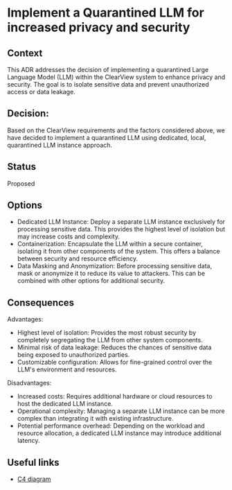 # Implement a Quarantined LLM for increased privacy and security

## Context
This ADR addresses the decision of implementing a quarantined Large Language Model (LLM) within the ClearView system to enhance privacy and security. The goal is to isolate sensitive data and prevent unauthorized access or data leakage.

## Decision: 
Based on the ClearView requirements and the factors considered above, we have decided to implement a quarantined LLM using dedicated, local, quarantined LLM instance approach.

## Status
Proposed

## Options
* Dedicated LLM Instance: Deploy a separate LLM instance exclusively for processing sensitive data. This provides the highest level of isolation but may increase costs and complexity.
* Containerization: Encapsulate the LLM within a secure container, isolating it from other components of the system. This offers a balance between security and resource efficiency.
* Data Masking and Anonymization: Before processing sensitive data, mask or anonymize it to reduce its value to attackers. This can be combined with other options for additional security.

## Consequences
Advantages:
* Highest level of isolation: Provides the most robust security by completely segregating the LLM from other system components.
* Minimal risk of data leakage: Reduces the chances of sensitive data being exposed to unauthorized parties.
* Customizable configuration: Allows for fine-grained control over the LLM's environment and resources.

Disadvantages:
* Increased costs: Requires additional hardware or cloud resources to host the dedicated LLM instance.
* Operational complexity: Managing a separate LLM instance can be more complex than integrating it with existing infrastructure.
* Potential performance overhead: Depending on the workload and resource allocation, a dedicated LLM instance may introduce additional latency.

## Useful links
- [C4 diagram](https://github.com/octaviaah/ClearView/blob/main/2.ArchitectureVisualization/C4Diagram.md)
